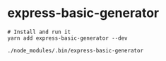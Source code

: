 # express-basic-generator

```
# Install and run it
yarn add express-basic-generator --dev

./node_modules/.bin/express-basic-generator
```